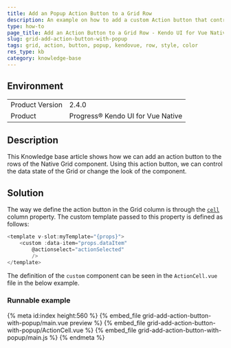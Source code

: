 ```yaml
---
title: Add an Popup Action Button to a Grid Row
description: An example on how to add a custom Action button that controls the state of the Kendo UI for Vue Native Grid.
type: how-to
page_title: Add an Action Button to a Grid Row - Kendo UI for Vue Native Grid
slug: grid-add-action-button-with-popup
tags: grid, action, button, popup, kendovue, row, style, color
res_type: kb
category: knowledge-base
---
```


## Environment

<table>
    <tbody>
	    <tr>
	    	<td>Product Version</td>
	    	<td>2.4.0</td>
	    </tr>
	    <tr>
	    	<td>Product</td>
	    	<td>Progress® Kendo UI for Vue Native</td>
	    </tr>
    </tbody>
</table>


## Description

This Knowledge base article shows how we can add an action button to the rows of the Native Grid component. Using this action button, we can control the data state of the Grid or change the look of the component.  

## Solution

The way we define the action button in the Grid column is through the [`cell`](slug:api_grid_gridcolumnprops#toc-cell) column property. The custom template passed to this property is defined as follows:

``` js
<template v-slot:myTemplate="{props}">
	<custom :data-item="props.dataItem" 
		@actionselect="actionSelected"
		/>
</template>
```
The definition of the `custom` component can be seen in the `ActionCell.vue` file in the below example.

### Runnable example
{% meta id:index height:560 %}
{% embed_file grid-add-action-button-with-popup/main.vue preview %}
{% embed_file grid-add-action-button-with-popup/ActionCell.vue %}
{% embed_file grid-add-action-button-with-popup/main.js %}
{% endmeta %}
